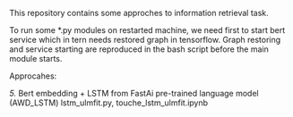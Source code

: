 This repository contains some approches to information retrieval task.

To run some \*.py modules on restarted machine, we need first to start bert service which in tern needs restored graph in tensorflow.
Graph restoring and service starting are reproduced in the bash script before the main module starts.

Approcahes:

*5.* Bert embedding + LSTM from FastAi pre-trained language model (AWD_LSTM)
lstm_ulmfit.py, touche_lstm_ulmfit.ipynb
